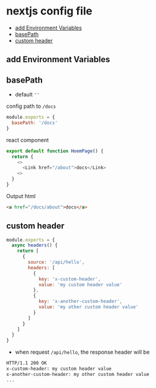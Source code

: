 # nextjs config file

* [add Environment Variables](#add-environment-variables)
* [basePath](#basepath)
* [custom header](#custom-header)

## add Environment Variables

## basePath

- default `''`

config path to `/docs`

```js
module.exports = {
  basePath: '/docs'
}
```

react component

```js
export default function HoemPage() {
  return {
    <>
      <Link href="/about">docs</Link>
    <>
  }
}
```

Output html

```html
<a href="/docs/about">docs</a>
```

## custom header

```js
module.exports = {
  async headers() {
    return [
      {
        source: '/api/hello',
        headers: [
          {
            key: 'x-custom-header',
            value: 'my custom header value'
          },
          {
            key: 'x-another-custom-header',
            value: 'my other custom header value'
          }
        ]
      }
    ]
  }
}
```

- when request `/api/hello`, the response header will be

```sh
HTTP/1.1 200 OK
x-custom-header: my custom header value
x-another-custom-header: my other custom header value
...
